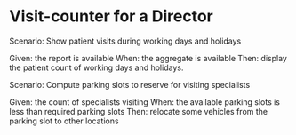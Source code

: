 # Visit-counter for a Director

Scenario: Show patient visits during working days and holidays

  Given: the report is available
  When: the aggregate is available
  Then: display the patient count of working days and holidays. 

Scenario: Compute parking slots to reserve for visiting specialists

  Given: the count of specialists visiting
  When: the available parking slots is less than required parking slots
  Then: relocate some vehicles from the parking slot to other locations
